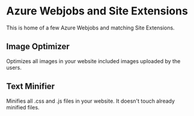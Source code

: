 Azure Webjobs and Site Extensions
=========

This is home of a few Azure Webjobs and matching Site Extensions.

## Image Optimizer
Optimizes all images in your website included images uploaded by
the users.

## Text Minifier
Minifies all .css and .js files in your website. It doesn't touch 
already minified files.